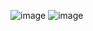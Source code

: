 ![image](https://github.com/user-attachments/assets/e6a95e81-bcf7-4995-ad41-5227dcecaf21)
![image](https://github.com/user-attachments/assets/90a0913e-5dc3-4ac3-98ab-a87ff8be1abe)
